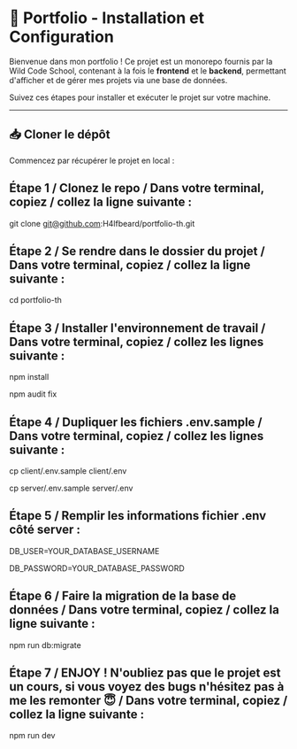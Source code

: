# 🎨 Portfolio - Installation et Configuration  

Bienvenue dans mon portfolio ! Ce projet est un monorepo fournis par la Wild Code School, contenant à la fois le **frontend** et le **backend**, permettant d'afficher et de gérer mes projets via une base de données.  

Suivez ces étapes pour installer et exécuter le projet sur votre machine.  

---

## 📥 Cloner le dépôt  

Commencez par récupérer le projet en local :  

## Étape 1 / Clonez le repo / Dans votre terminal, copiez / collez la ligne suivante :

git clone git@github.com:H4lfbeard/portfolio-th.git

## Étape 2 / Se rendre dans le dossier du projet / Dans votre terminal, copiez / collez la ligne suivante :

cd portfolio-th

## Étape 3 / Installer l'environnement de travail / Dans votre terminal, copiez / collez les lignes suivante :

npm install

npm audit fix

## Étape 4 / Dupliquer les fichiers .env.sample / Dans votre terminal, copiez / collez les lignes suivante :

cp client/.env.sample client/.env

cp server/.env.sample server/.env

## Étape 5 / Remplir les informations fichier .env côté server :

DB_USER=YOUR_DATABASE_USERNAME

DB_PASSWORD=YOUR_DATABASE_PASSWORD

## Étape 6 / Faire la migration de la base de données / Dans votre terminal, copiez / collez la ligne suivante :

npm run db:migrate

## Étape 7 / ENJOY ! N'oubliez pas que le projet est un cours, si vous voyez des bugs n'hésitez pas à me les remonter 😇 / Dans votre terminal, copiez / collez la ligne suivante :

npm run dev